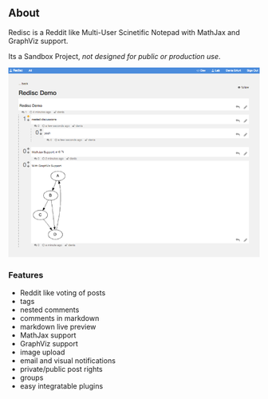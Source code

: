 ## About

Redisc is a Reddit like Multi-User Scinetific Notepad with MathJax and GraphViz support.

Its a Sandbox Project, *not designed for public or production use*.

![](screen.png)

### Features
* Reddit like voting of posts
* tags
* nested comments
* comments in markdown 
* markdown live preview
* MathJax support
* GraphViz support
* image upload
* email and visual notifications
* private/public post rights
* groups
* easy integratable plugins
